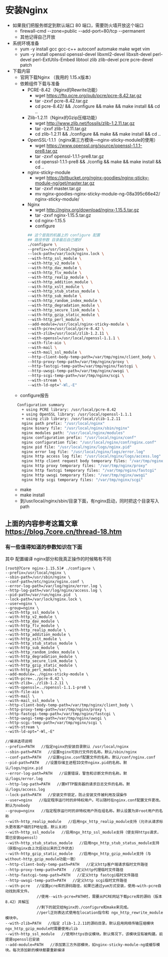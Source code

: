 # 安装Nginx

- 如果我们把服务绑定到默认端口 80 端口，需要防火墙开放这个端口
  - firewall-cmd --zone=public --add-port=80/tcp --permanent
  - 其他记得自己开放
- 系统环境准备
  - yum -y install gcc gcc-c++ autoconf automake make wget vim
  - yum -y install openssl openssl-devel libxml2-devel libxslt-devel perl-devel perl-ExtUtils-Embed libtool zlib zlib-devel pcre pcre-devel patch
- 下载内容
  - 官网下载Nginx （我用的 1.15.x版本）
  - 依赖组件下载与准备
    - PCRE-8.42（Nginx的Rewrite功能）
      - wget https://ftp.pcre.org/pub/pcre/pcre-8.42.tar.gz
      - tar -zxvf pcre-8.42.tar.gz
      - cd pcre-8.42/ && ./configure && make && make install && cd ..
    - Zlib-1.2.11（Nginx的Gzip压缩功能）
      - wget http://www.zlib.net/fossils/zlib-1.2.11.tar.gz
      - tar -zxvf zlib-1.2.11.tar.gz
      - cd zlib-1.2.11 && ./configure && make && make install && cd ..
    - OpenSSL-1.1.1（nginx第三方模块—nginx-sticky-module的使用）
      - wget https://www.openssl.org/source/openssl-1.1.1-pre8.tar.gz 
      - tar -zxvf openssl-1.1.1-pre8.tar.gz
      - cd openssl-1.1.1-pre8 && ./config && make && make install && cd ..
    - nginx-sticky-module
      - wget https://bitbucket.org/nginx-goodies/nginx-sticky-module-ng/get/master.tar.gz
      - tar -zxvf master.tar.gz
      - mv nginx-goodies-nginx-sticky-module-ng-08a395c66e42/ nginx-sticky-module/
    - Nginx
      - wget http://nginx.org/download/nginx-1.15.5.tar.gz
      - tar -zxvf nginx-1.15.5.tar.gz
      - cd nginx-1.15.5
      - configure
      ```bash
      ## 这个是我的机器上的 configure 配置
      ## 路径参数 目录最后自己建好
      ./configure \
      --prefix=/usr/local/nginx \
      --lock-path=/var/lock/nginx.lock \
      --with-http_ssl_module \
      --with-http_v2_module \
      --with-http_dav_module \
      --with-http_flv_module \
      --with-http_realip_module \
      --with-http_addition_module \
      --with-http_xslt_module \
      --with-http_stub_status_module \
      --with-http_sub_module \
      --with-http_random_index_module \
      --with-http_degradation_module \
      --with-http_secure_link_module \
      --with-http_gzip_static_module \
      --with-http_perl_module \
      --add-module=/usr/local/nginx-sticky-module \
      --with-pcre=/usr/local/pcre-8.42 \
      --with-zlib=/usr/local/zlib-1.2.11 \
      --with-openssl=/usr/local/openssl-1.1.1 \
      --with-file-aio \
      --with-mail \
      --with-mail_ssl_module \
      --http-client-body-temp-path=/var/tmp/nginx/client_body \
      --http-proxy-temp-path=/var/tmp/nginx/proxy \
      --http-fastcgi-temp-path=/var/tmp/nginx/fastcgi \
      --http-uwsgi-temp-path=/var/tmp/nginx/uwsgi \
      --http-scgi-temp-path=/var/tmp/nginx/scgi \
      --with-stream \
      --with-ld-opt="-Wl,-E"
      ```
  - configure报告
  ```bash
    Configuration summary
      + using PCRE library: /usr/local/pcre-8.42
      + using OpenSSL library: /usr/local/openssl-1.1.1
      + using zlib library: /usr/local/zlib-1.2.11
      nginx path prefix: "/usr/local/nginx"
      nginx binary file: "/usr/local/nginx/sbin/nginx"
      nginx modules path: "/usr/local/nginx/modules"
      nginx configuration prefix: "/usr/local/nginx/conf"
      nginx configuration file: "/usr/local/nginx/conf/nginx.conf"
      nginx pid file: "/usr/local/nginx/logs/nginx.pid"
      nginx error log file: "/usr/local/nginx/logs/error.log"
      nginx http access log file: "/usr/local/nginx/logs/access.log"
      nginx http client request body temporary files: "/var/tmp/nginx/client_body"
      nginx http proxy temporary files: "/var/tmp/nginx/proxy"
      nginx http fastcgi temporary files: "/var/tmp/nginx/fastcgi"
      nginx http uwsgi temporary files: "/var/tmp/nginx/uwsgi"
      nginx http scgi temporary files: "/var/tmp/nginx/scgi"
  ```
  - make
  - make install
  - 到/usr/local/nginx/sbin/目录下面，有nginx启动，同时把这个目录写入 path






## 上面的内容参考这篇文章 https://blog.7core.cn/thread-18.htm

### 有一些值得知道的参数知识在下面

其中 配置编译 nginx部分和我真正操作的时候略有不同

```note
[root@7Core nginx-1.15.5]# ./configure \
--prefix=/usr/local/nginx \
--sbin-path=/usr/sbin/nginx \
--conf-path=/etc/nginx/nginx.conf \
--error-log-path=/var/log/nginx/error.log \
--http-log-path=/var/log/nginx/access.log \
--pid-path=/var/run/nginx.pid  \
--lock-path=/var/lock/nginx.lock \
--user=nginx \
--group=nginx \
--with-http_ssl_module \
--with-http_v2_module \
--with-http_dav_module \
--with-http_flv_module \
--with-http_realip_module \
--with-http_addition_module \
--with-http_xslt_module \
--with-http_stub_status_module \
--with-http_sub_module \
--with-http_random_index_module \
--with-http_degradation_module \
--with-http_secure_link_module \
--with-http_gzip_static_module \
--with-http_perl_module \
--add-module=../nginx-sticky-module \
--with-pcre=../pcre-8.42 \
--with-zlib=../zlib-1.2.11 \
--with-openssl=../openssl-1.1.1-pre8 \
--with-file-aio \
--with-mail \
--with-mail_ssl_module \
--http-client-body-temp-path=/var/tmp/nginx/client_body \
--http-proxy-temp-path=/var/tmp/nginx/proxy \
--http-fastcgi-temp-path=/var/tmp/nginx/fastcgi \
--http-uwsgi-temp-path=/var/tmp/nginx/uwsgi \
--http-scgi-temp-path=/var/tmp/nginx/scgi \
--with-stream \
--with-ld-opt="-Wl,-E"
```

```note
//编译选项说明   
--prefix=PATH   //指定nginx的安装目录默认 /usr/local/nginx
--sbin-path=PATH   //设置nginx可执行文件的名称。默认/sbin/nginx
--conf-path=PATH   //设置nginx.conf配置文件的名称。默认/conf/nginx.conf
--pid-path=PATH   //设置存储主进程ID文件nginx.pid的名称。默认/logs/nginx.pid
--error-log-path=PATH   //设置错误，警告和诊断文件的名称。默认/logs/error.log
--http-log-path=PATH   //置HTTP服务器的请求日志文件的名称。默认/logs/access.log
--lock-path=PATH   //安装文件锁定，防止安装文件被利用及误操作
--user=nginx   //指定程序运行时的非特权用户。可以随时在nginx.conf配置文件更改。默认为nobody
--group=nginx   //指定程序运行时的非特权用户所在组名称。默认设置为非root用户的名称
--with-http_realip_module   //启用ngx_http_realip_module支持（允许从请求标头更改客户端的IP地址值，默认关闭）
--with-http_ssl_module   //启用ngx_http_ssl_module支持（使支持https请求，需已安装openssl）
--with-http_stub_status_module   //启用ngx_http_stub_status_module支持（获取nginx自上次启动以来的工作状态）
--with-http_gzip_static_module   //启用ngx_http_gzip_module支持（与without-http_gzip_module功能一致）
--http-client-body-temp-path=PATH   //定义http客户端请求临时文件路径
--http-proxy-temp-path=PATH   //定义http代理临时文件路径
--http-fastcgi-temp-path=PATH   //定义http fastcgi临时文件路径
--http-uwsgi-temp-path=PATH   //定义http scgi临时文件路径
--with-pcre   //设置pcre库的源码路径，如果已通过yum方式安装，使用–with-pcre自动找到库文件。
              //使用--with-pcre=PATH时，需要从PCRE网站下载pcre库的源码（版本8.42）并解压
              //剩下的就交给Nginx的./configure和make来完成。
              //perl正则表达式使用在location指令和 ngx_http_rewrite_module模块中。
--with-zlib=PATH   //指定 zlib-1.2.11的源码目录。默认启用网络传输压缩模块ngx_http_gzip_module时需要使用zlib
--with-http_ssl_module   //使用https协议模块。默认情况下，该模块没有被构建。前提是openssl已安装
--add-module=PATH   //添加第三方外部模块，如nginx-sticky-module-ng或缓存模块。每次添加新的模块都要重新编译
```